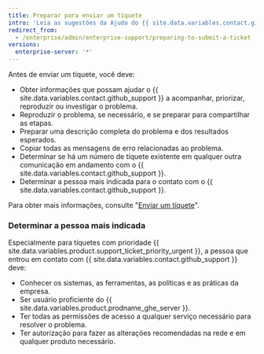 ```yaml
---
title: Preparar para enviar um tíquete
intro: 'Leia as sugestões da Ajuda do {{ site.data.variables.contact.github_support }} antes de abrir um tíquete de suporte.'
redirect_from:
  - /enterprise/admin/enterprise-support/preparing-to-submit-a-ticket
versions:
  enterprise-server: '*'
---
```


Antes de enviar um tíquete, você deve:

- Obter informações que possam ajudar o {{ site.data.variables.contact.github_support }} a acompanhar, priorizar, reproduzir ou investigar o problema.
- Reproduzir o problema, se necessário, e se preparar para compartilhar as etapas.
- Preparar uma descrição completa do problema e dos resultados esperados.
- Copiar todas as mensagens de erro relacionadas ao problema.
- Determinar se há um número de tíquete existente em qualquer outra comunicação em andamento com o {{ site.data.variables.contact.github_support }}.
- Determinar a pessoa mais indicada para o contato com o {{ site.data.variables.contact.github_support }}.

Para obter mais informações, consulte "[Enviar um tíquete](/enterprise/admin/guides/enterprise-support/submitting-a-ticket)".

### Determinar a pessoa mais indicada

Especialmente para tíquetes com prioridade {{ site.data.variables.product.support_ticket_priority_urgent }}, a pessoa que entrou em contato com {{ site.data.variables.contact.github_support }} deve:

 - Conhecer os sistemas, as ferramentas, as políticas e as práticas da empresa.
 - Ser usuário proficiente do {{ site.data.variables.product.prodname_ghe_server }}.
 - Ter todas as permissões de acesso a qualquer serviço necessário para resolver o problema.
 - Ter autorização para fazer as alterações recomendadas na rede e em qualquer produto necessário.
